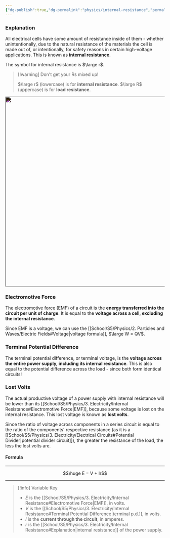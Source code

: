 ```yaml
---
{"dg-publish":true,"dg-permalink":"physics/internal-resistance","permalink":"/physics/internal-resistance/"}
---
```



### Explanation
All electrical cells have some amount of resistance inside of them - whether unintentionally, due to the natural resistance of the materials the cell is made out of, or intentionally, for safety reasons in certain high-voltage applications. This is known as **internal resistance**.

The symbol for internal resistance is $\large r$.

> [!warning] Don't get your Rs mixed up!
> 
> $\large r$ (lowercase) is for **internal resistance**.
> $\large R$ (uppercase) is for **load resistance**.

<img src="https://cdn.savemyexams.co.uk/cdn-cgi/image/w=1920,f=auto/uploads/2020/09/10.1.1.5-Internal-resistance-circuit.png" style="filter: invert(1)" width="600">

### Electromotive Force
The electromotive force (EMF) of a circuit is the **energy transferred into the circuit per unit of charge**. It is equal to the **voltage across a cell, excluding the internal resistance**.

Since EMF is a voltage, we can use the [[School/S5/Physics/2. Particles and Waves/Electric Fields#Voltage\|voltage formula]], $\large W = QV$.

### Terminal Potential Difference
The terminal potential difference, or terminal voltage, is the **voltage across the entire power supply, including its internal resistance**. This is also equal to the potential difference across the load - since both form identical circuits!

### Lost Volts
The actual productive voltage of a power supply with internal resistance will be lower than its [[School/S5/Physics/3. Electricity/Internal Resistance#Electromotive Force\|EMF]], because some voltage is lost on the internal resistance. This lost voltage is known as **lost volts**.

Since the ratio of voltage across components in a series circuit is equal to the ratio of the components' respective resistance (as it is a [[School/S5/Physics/3. Electricity/Electrical Circuits#Potential Divider\|potential divider circuit]]), the greater the resistance of the load, the less the lost volts are.

#### Formula

---

$$\huge E = V + Ir$$

---

> [!info] Variable Key
> 
> - $E$ is the [[School/S5/Physics/3. Electricity/Internal Resistance#Electromotive Force\|EMF]], in volts.
> - $V$ is the [[School/S5/Physics/3. Electricity/Internal Resistance#Terminal Potential Difference\|terminal p.d.]], in volts.
> - $I$ is the **current through the circuit**, in amperes.
> - $r$ is the [[School/S5/Physics/3. Electricity/Internal Resistance#Explanation\|internal resistance]] of the power supply.

